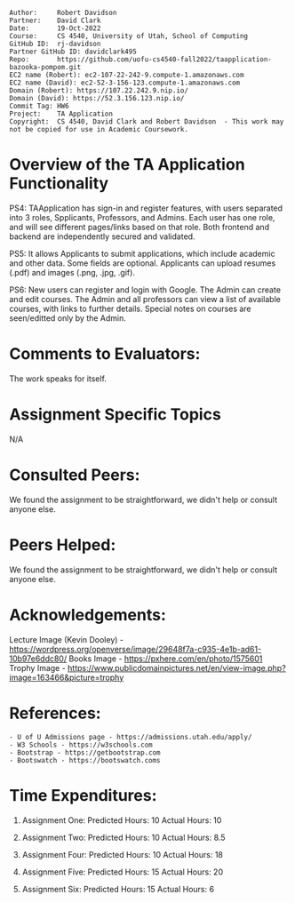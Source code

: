 ```
Author:     Robert Davidson
Partner:    David Clark
Date:       19-Oct-2022
Course:     CS 4540, University of Utah, School of Computing
GitHub ID:  rj-davidson
Partner GitHub ID: davidclark495
Repo:       https://github.com/uofu-cs4540-fall2022/taapplication-bazooka-pompom.git
EC2 name (Robert): ec2-107-22-242-9.compute-1.amazonaws.com
EC2 name (David): ec2-52-3-156-123.compute-1.amazonaws.com
Domain (Robert): https://107.22.242.9.nip.io/
Domain (David): https://52.3.156.123.nip.io/
Commit Tag: HW6
Project:    TA Application
Copyright:  CS 4540, David Clark and Robert Davidson  - This work may not be copied for use in Academic Coursework.
```
# Overview of the TA Application Functionality
    
PS4:
    TAApplication has sign-in and register features, with users separated
into 3 roles, Spplicants, Professors, and Admins. Each user has one role, and will see
different pages/links based on that role. Both frontend and backend are independently secured
and validated.

PS5:
    It allows Applicants to submit applications, which include academic and other data. Some fields are optional.
Applicants can upload resumes (.pdf) and images (.png, .jpg, .gif).

PS6:
    New users can register and login with Google. The Admin can create and edit courses. The Admin and all professors can view 
a list of available courses, with links to further details. Special notes on courses are seen/editted only by the Admin.

# Comments to Evaluators:

The work speaks for itself.

# Assignment Specific Topics

N/A

# Consulted Peers:

We found the assignment to be straightforward, we didn't help or consult anyone else.

# Peers Helped:

We found the assignment to be straightforward, we didn't help or consult anyone else.

# Acknowledgements:  

Lecture Image (Kevin Dooley) - https://wordpress.org/openverse/image/29648f7a-c935-4e1b-ad61-10b97e6ddc80/
Books Image - https://pxhere.com/en/photo/1575601
Trophy Image - https://www.publicdomainpictures.net/en/view-image.php?image=163466&picture=trophy

# References:

    - U of U Admissions page - https://admissions.utah.edu/apply/
    - W3 Schools - https://w3schools.com
    - Bootstrap - https://getbootstrap.com
    - Bootswatch - https://bootswatch.coms

# Time Expenditures:

   1. Assignment One: Predicted Hours: 10 Actual Hours: 10
   2. Assignment Two: Predicted Hours: 10 Actual Hours: 8.5
   
   4. Assignment Four: Predicted Hours: 10 Actual Hours: 18
   5. Assignment Five: Predicted Hours: 15 Actual Hours: 20
   6. Assignment Six: Predicted Hours: 15 Actual Hours:  6